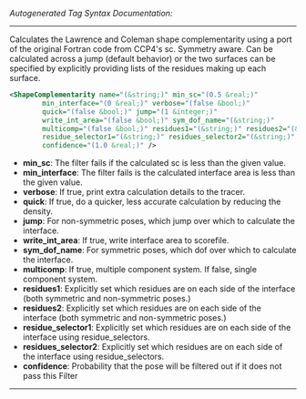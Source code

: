 _Autogenerated Tag Syntax Documentation:_

---
Calculates the Lawrence and Coleman shape complementarity using a port of the original Fortran code from CCP4's sc. Symmetry aware. Can be calculated across a jump (default behavior) or the two surfaces can be specified by explicitly providing lists of the residues making up each surface.

```xml
<ShapeComplementarity name="(&string;)" min_sc="(0.5 &real;)"
        min_interface="(0 &real;)" verbose="(false &bool;)"
        quick="(false &bool;)" jump="(1 &integer;)"
        write_int_area="(false &bool;)" sym_dof_name="(&string;)"
        multicomp="(false &bool;)" residues1="(&string;)" residues2="(&string;)"
        residue_selector1="(&string;)" residues_selector2="(&string;)"
        confidence="(1.0 &real;)" />
```

-   **min_sc**: The filter fails if the calculated sc is less than the given value.
-   **min_interface**: The filter fails is the calculated interface area is less than the given value.
-   **verbose**: If true, print extra calculation details to the tracer.
-   **quick**: If true, do a quicker, less accurate calculation by reducing the density.
-   **jump**: For non-symmetric poses, which jump over which to calculate the interface.
-   **write_int_area**: If true, write interface area to scorefile.
-   **sym_dof_name**: For symmetric poses, which dof over which to calculate the interface.
-   **multicomp**: If true, multiple component system. If false, single component system.
-   **residues1**: Explicitly set which residues are on each side of the interface (both symmetric and non-symmetric poses.)
-   **residues2**: Explicitly set which residues are on each side of the interface (both symmetric and non-symmetric poses.)
-   **residue_selector1**: Explicitly set which residues are on each side of the interface using residue_selectors.
-   **residues_selector2**: Explicitly set which residues are on each side of the interface using residue_selectors.
-   **confidence**: Probability that the pose will be filtered out if it does not pass this Filter

---
